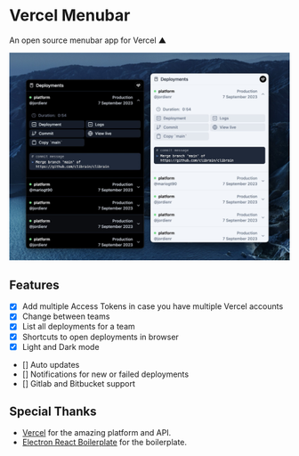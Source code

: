 # Vercel Menubar

An open source menubar app for Vercel ▲

![Screenshot](./assets/screenshot.jpeg)

## Features

- [x] Add multiple Access Tokens in case you have multiple Vercel accounts
- [x] Change between teams
- [x] List all deployments for a team
- [x] Shortcuts to open deployments in browser
- [x] Light and Dark mode
- [] Auto updates
- [] Notifications for new or failed deployments
- [] Gitlab and Bitbucket support

## Special Thanks

- [Vercel](https://vercel.com) for the amazing platform and API.
- [Electron React Boilerplate](https://github.com/electron-react-boilerplate/electron-react-boilerplate) for the boilerplate.
